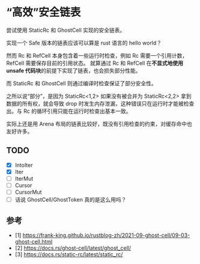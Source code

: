 # “高效”安全链表

尝试使用 StaticRc 和 GhostCell 实现的安全链表。

实现一个 Safe 版本的链表应该可以算是 rust 语言的 hello world？

然而 Rc 和 RefCell 本身包含着一些运行时检查，例如 Rc 需要一个引用计数，RefCell 需要保存目前的引用状态。
就算通过 Rc 和 RefCell 在**不显式地使用 unsafe 代码块**的前提下实现了链表，也会损失部分性能。

而 StaticRc 和 GhostCell 则通过编译时检查保证了部分安全性。

之所以说“部分”，是因为 StaticRc<1,2> 如果没有被合并为 StaticRc<2,2> 拿到数据的所有权，就会导致 drop 时发生内存泄漏，这种错误只在运行时才能被检查出。与 Rc 的循环引用只能在运行时检查出基本一致。

实际上还是用 Arena 布局的链表比较好，既没有引用检查的约束，对缓存命中也友好许多。

## TODO
- [x] IntoIter
- [x] Iter
- [ ] IterMut
- [ ] Cursor
- [ ] CursorMut
- [ ] 话说 GhostCell/GhostToken 真的是这么用吗？

## 参考

- [1] https://frank-king.github.io/rustblog-zh/2021-09-ghost-cell/09-03-ghost-cell.html
- [2] https://docs.rs/ghost-cell/latest/ghost_cell/
- [3] https://docs.rs/static-rc/latest/static_rc/
